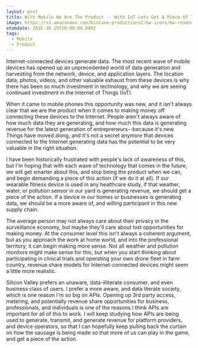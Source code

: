 ```yaml
---
layout: post
title: With Mobile We Are The Product -- With IoT Lets Get A Piece Of The Action
image: https://s3.amazonaws.com/kinlane-productions2/bw-icons/bw-revenue-share.png
atomdate: 2016-10-25T20:00:00.000Z
tags:
  - Mobile
  - Product
---
```

Internet-connected devices generate data. The most recent wave of mobile devices has opened up an unprecedented world of data generation and harvesting from the network, device, and application layers. The location data, photos, videos, and other valuable exhaust from these devices is why there has been so much investment in technology, and why we are seeing continued investment in the Internet of Things (IoT).

When it came to mobile phones this opportunity was new, and it isn't always clear that we are the product when it comes to making money off connecting these devices to the Internet. People aren't always aware of how much data they are generating, and how much this data is generating revenue for the latest generation of entrepreneurs--because it's new. Things have moved along, and it's not a secret anymore that devices connected to the Internet generating data has the potential to be very valuable in the right situation.

I have been historically frustrated with people's lack of awareness of this, but I'm hoping that with each wave of technology that comes in the future, we will get smarter about this, and stop being the product when we can, and begin demanding a piece of this action (if we do it at all). If our wearable fitness device is used in any healthcare study, if that weather, water, or pollution sensor in our yard is generating revenue, we should get a piece of the action. If a device in our homes or businesses is generating data, we should be a more aware of, and willing participant in this new supply chain.

The average person may not always care about their privacy in the surveillance economy, but maybe they'll care about lost opportunities for making money. At the consumer level this isn't always a coherent argument, but as you approach the work at home world, and into the professional territory, it can begin making more sense. Not all weather and pollution monitors might make sense for this, but when you start thinking about participating in clinical trials and operating your own drone fleet in farm country, revenue share models for Internet-connected devices might seem a little more realistic. 

Silicon Valley prefers an unaware, data-illiterate consumer, and even business class of users. I prefer a more aware, and data literate society, which is one reason I'm so big on APIs. Opening up 3rd party access, metering, and potentially revenue share opportunities for business, professionals, and individuals is one of the reasons I think APIs are important for all of this to work. I will keep studying how APIs are being used to generate, transmit, and generate revenue for platform providers, and device operators, so that I can hopefully keep pulling back the curtain on how the sausage is being made so that more of us can play in the game, and get a piece of the action.